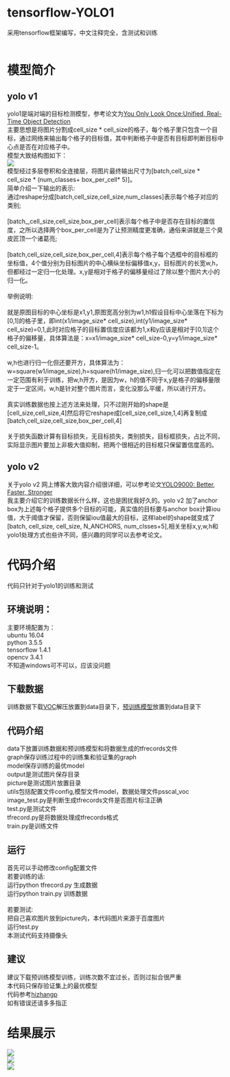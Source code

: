 # tensorflow-YOLO1
采用tensorflow框架编写，中文注释完全，含测试和训练<br><br>

# 模型简介
## yolo v1
yolo1是端对端的目标检测模型，参考论文为[You Only Look Once:Unified, Real-Time Object Detection](https://www.cv-foundation.org/openaccess/content_cvpr_2016/papers/Redmon_You_Only_Look_CVPR_2016_paper.pdf)<br>主要思想是将图片分割成cell_size * cell_size的格子，每个格子里只包含一个目标，通过网络来输出每个格子的目标值，其中判断格子中是否有目标即判断目标中心点是否在对应格子中。<br>
模型大致结构图如下：<br>
![](https://github.com/LeslieZhoa/-tensorflow-YOLO1-/blob/master/output/model.png)<br>
模型经过多层卷积和全连接层，将图片最终输出尺寸为[batch,cell_size * cell_size * (num_classes+ box_per_cell* 5)]。<br>简单介绍一下输出的表示:<br>
通过reshape分成[batch,cell_size,cell_size,num_classes]表示每个格子对应的类别;<br><br>
[batch_,cell_size,cell_size,box_per_cell]表示每个格子中是否存在目标的置信度，之所以选择两个box_per_cell是为了让预测精度更准确，通俗来讲就是三个臭皮匠顶一个诸葛亮;<br><br>
[batch,cell_size,cell_size,box_per_cell,4]表示每个格子每个选框中的目标框的坐标值，4个值分别为目标图片的中心横纵坐标偏移值x,y，目标图片的长宽w,h，但都经过一定归一化处理。x,y是相对于格子的偏移量经过了除以整个图片大小的归一化。<br><br>
举例说明:<br><br>
就是原图目标的中心坐标是x1,y1,原图宽高分别为w1,h1假设目标中心坐落在下标为[0,1]的格子里，即int(x1/image_size* cell_size),int(y1/image_size* cell_size)=0,1,此时对应格子的目标置信度应该都为1,x和y应该是相对于[0,1]这个格子的偏移量，具体算法是：x=x1/image_size* cell_size-0,y=y1/image_size* cell_size-1。<br><br>
w,h也进行归一化但还要开方，具体算法为：w=square(w1/image_size),h=square(h1/image_size),归一化可以把数值指定在一定范围有利于训练，把w,h开方，是因为w，h的值不同于x,y是格子的偏移量限定于一定区间，w,h是针对整个图片而言，变化没那么平缓，所以进行开方。<br><br>
真实训练数据也按上述方法来处理，只不过刚开始的shape是[cell_size,cell_size,4]然后将它reshape成[cell_size,cell_size,1,4]再复制成[batch,cell_size,cell_size,box_per_cell,4]<br><br>
关于损失函数计算有目标损失，无目标损失，类别损失，目标框损失，占比不同，实际显示图片要加上非极大值抑制，把两个很相近的目标框只保留置信度高的。<br>
## yolo v2
关于yolo v2 网上博客大致内容介绍很详细，可以参考论文[YOLO9000: Better, Faster, Stronger](https://arxiv.org/abs/1612.08242)<br>
我主要介绍它的训练数据长什么样，这也是困扰我好久的。yolo v2 加了anchor box为上述每个格子提供多个目标的可能，真实值的目标要与anchor box计算iou值，大于阈值才保留，否则保留iou值最大的目标，这样label的shape就变成了[batch, cell_size, cell_size, N_ANCHORS, num_clsses+5],相关坐标x,y,w,h和yolo1处理方式也些许不同，感兴趣的同学可以去参考论文。<br>
# 代码介绍
代码只针对于yolo1的训练和测试
## 环境说明：
主要环境配置为：<br>
ubuntu 16.04<br>
python 3.5.5<br>
tensorflow 1.4.1<br>
opencv 3.4.1<br>
不知道windows可不可以，应该没问题
## 下载数据
训练数据下载[VOC](https://pan.baidu.com/s/10UHNDvhLA3-CwGOvA7TanQ)解压放置到data目录下，[预训练模型](https://pan.baidu.com/s/1RNzPt0naAT8AT-RTPrK1vw)放置到data目录下
## 代码介绍
data下放置训练数据和预训练模型和将数据生成的tfrecords文件<br>
graph保存训练过程中的训练集和验证集的graph<br>
model保存训练的最优model<br>
output是测试图片保存目录<br>
picture是测试图片放置目录<br>
utils包括配置文件config,模型文件model，数据处理文件psscal_voc<br>
image_test.py是判断生成tfrecords文件是否图片标注正确<br>
test.py是测试文件<br>
tfrecord.py是将数据处理成tfrecords格式<br>
train.py是训练文件
## 运行
首先可以手动修改config配置文件<br>
若要训练的话:<br>
运行python tfrecord.py 生成数据<br>
运行python train.py 训练数据<br><br>
若要测试:<br>
把自己喜欢图片放到picture内，本代码图片来源于百度图片<br>
运行test.py<br>
本测试代码支持摄像头<br>
## 建议
建议下载预训练模型训练，训练次数不宜过长，否则过拟合很严重<br>
本代码只保存验证集上的最优模型<br>
代码参考[hizhangp](https://github.com/hizhangp/yolo_tensorflow)<br>
如有错误还请多多指正
# 结果展示
![](https://github.com/LeslieZhoa/-tensorflow-YOLO1-/blob/master/output/2007_000364.jpg)<br>
![](https://github.com/LeslieZhoa/-tensorflow-YOLO1-/blob/master/output/4.jpg)<br>
![](https://github.com/LeslieZhoa/-tensorflow-YOLO1-/blob/master/output/test.jpg)<br>
